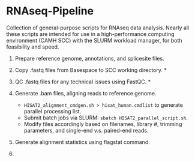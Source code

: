 # RNAseq-Pipeline

Collection of general-purpose scripts for RNAseq data analysis. Nearly all these scripts are intended for use in a high-performance computing environment (CAMH SCC) with the SLURM workload manager, for both feasibility and speed.

1. Prepare reference genome, annotations, and splicesite files.



2. Copy .fastq files from Basespace to SCC working directory.
   *

3. QC .fastq files for any technical issues using FastQC.
   *

4. Generate .bam files, aligning reads to reference genome.
   * `HISAT2_alignment_cmdgen.sh > hisat_human.cmdlist` to generate parallel processing list.
   * Submit batch jobs via SLURM: `sbatch HISAT2_parallel_script.sh`.
   * Modify files accordingly based on filenames, library #, trimming parameters, and single-end v.s. paired-end reads.

5. Generate alignment statistics using flagstat command.

6.


